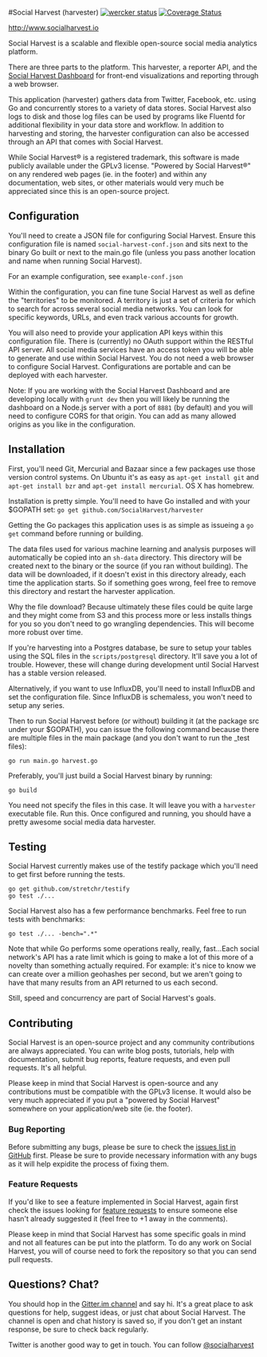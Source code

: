 #Social Harvest (harvester)
[![wercker status](https://app.wercker.com/status/f2922c2bb4a25b6c5adc65ae41b751bb/s "wercker status")](https://app.wercker.com/project/bykey/f2922c2bb4a25b6c5adc65ae41b751bb) [![Coverage Status](https://coveralls.io/repos/SocialHarvest/harvester/badge.png?branch=master)](https://coveralls.io/r/SocialHarvest/harvester?branch=master)

http://www.socialharvest.io

Social Harvest is a scalable and flexible open-source social media analytics platform.

There are three parts to the platform. This harvester, a reporter API, and the [Social Harvest Dashboard](https://github.com/SocialHarvest/dashboard) 
for front-end visualizations and reporting through a web browser.

This application (harvester) gathers data from Twitter, Facebook, etc. using Go and concurrently stores to a variety of data stores.
Social Harvest also logs to disk and those log files can be used by programs like Fluentd for additional flexibility in your data 
store and workflow. In addition to harvesting and storing, the harvester configuration can also be accessed through an API that comes 
with Social Harvest. 

While Social Harvest&reg; is a registered trademark, this software is made publicly available under the GPLv3 license.
"Powered by Social Harvest&reg;" on any rendered web pages (ie. in the footer) and within any documentation, web sites, or other materials 
would very much be appreciated since this is an open-source project.

## Configuration

You'll need to create a JSON file for configuring Social Harvest. Ensure this configuration file is named ```social-harvest-conf.json``` 
and sits next to the binary Go built or next to the main.go file (unless you pass another location and name when running Social Harvest).

For an example configuration, see ```example-conf.json```

Within the configuration, you can fine tune Social Harvest as well as define the "territories" to be monitored. A territory is just 
a set of criteria for which to search for across several social media networks. You can look for specific keywords, URLs, and even 
track various accounts for growth.

You will also need to provide your application API keys within this configuration file. There is (currently) no OAuth support within 
the RESTful API server. All social media services have an access token you will be able to generate and use within Social Harvest. 
You do not need a web browser to configure Social Harvest. Configurations are portable and can be deployed with each harvester.

Note: If you are working with the Social Harvest Dashboard and are developing locally with ```grunt dev``` then you will likely be
running the dashboard on a Node.js server with a port of ```8881``` (by default) and you will need to configure CORS for that origin. 
You can add as many allowed origins as you like in the configuration.

## Installation

First, you'll need Git, Mercurial and Bazaar since a few packages use those version control systems. On Ubuntu it's as easy as 
```apt-get install git``` and ```apt-get install bzr``` and ```apt-get install mercurial```. OS X has homebrew.

Installation is pretty simple. You'll need to have Go installed and with your $GOPATH set: ```go get github.com/SocialHarvest/harvester``` 

Getting the Go packages this application uses is as simple as issueing a ```go get``` command before running or building.

The data files used for various machine learning and analysis purposes will automatically be copied into an ```sh-data``` directory. 
This directory will be created next to the binary or the source (if you ran without building). The data will be downloaded, if it doesn't 
exist in this directory already, each time the application starts. So if something goes wrong, feel free to remove this directory and restart
the harvester application.

Why the file download? Because ultimately these files could be quite large and they might come from S3 and this process more or less 
installs things for you so you don't need to go wrangling dependencies. This will become more robust over time.

If you're harvesting into a Postgres database, be sure to setup your tables using the SQL files in the ```scripts/postgresql``` directory. 
It'll save you a lot of trouble. However, these will change during development until Social Harvest has a stable version released. 

Alternatively, if you want to use InfluxDB, you'll need to install InfluxDB and set the configuration file. Since InfluxDB is schemaless, you won't 
need to setup any series.

Then to run Social Harvest before (or without) building it (at the package src under your $GOPATH), you can issue the following command because 
there are multiple files in the main package (and you don't want to run the _test files):

```
go run main.go harvest.go
```

Preferably, you'll just build a Social Harvest binary by running:

```
go build
```

You need not specify the files in this case. It will leave you with a ```harvester``` executable file. Run this. Once configured and running, you should 
have a pretty awesome social media data harvester.

## Testing

Social Harvest currently makes use of the testify package which you'll need to get first before running the tests.

```
go get github.com/stretchr/testify
go test ./...
```

Social Harvest also has a few performance benchmarks. Feel free to run tests with benchmarks:

```
go test ./... -bench=".*"
```

Note that while Go performs some operations really, really, fast...Each social network's API has a rate limit which is going to make
a lot of this more of a novelty than something actually required. For example: it's nice to know we can create over a million geohashes 
per second, but we aren't going to have that many results from an API returned to us each second.

Still, speed and concurrency are part of Social Harvest's goals.

## Contributing

Social Harvest is an open-source project and any community contributions are always appreciated. You can write blog posts, tutorials, help 
with documentation, submit bug reports, feature requests, and even pull requests. It's all helpful.

Please keep in mind that Social Harvest is open-source and any contributions must be compatible with the GPLv3 license. 
It would also be very much appreciated if you put a "powered by Social Harvest" somewhere on your application/web site (ie. the footer). 

### Bug Reporting
Before submitting any bugs, please be sure to check the [issues list in GitHub](https://github.com/SocialHarvest/harvester/issues?state=open) first. 
Please be sure to provide necessary information with any bugs as it will help expidite the process of fixing them.

### Feature Requests
If you'd like to see a feature implemented in Social Harvest, again first check the issues looking for [feature requests](https://github.com/SocialHarvest/harvester/issues?labels=feature+request&page=1&state=open) to ensure someone else hasn't already suggested it (feel free to +1 away in the comments).

Please keep in mind that Social Harvest has some specific goals in mind and not all features can be put into the platform. To do any work on Social Harvest, 
you will of course need to fork the repository so that you can send pull requests.

## Questions? Chat?
You should hop in the [Gitter.im channel](https://gitter.im/SocialHarvest) and say hi. It's a great place to ask questions for help, suggest ideas, or just chat about Social Harvest. 
The channel is open and chat history is saved so, if you don't get an instant response, be sure to check back regularly.

Twitter is another good way to get in touch. You can follow [@socialharvest](http://www.twitter.com/socialharvest)



